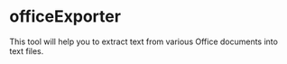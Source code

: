 # officeExporter
This tool will help you to extract text from various Office documents into text files.
